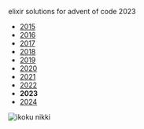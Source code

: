 elixir solutions for advent of code 2023

* [2015](https://github.com/thth/aoc_2015)
* [2016](https://github.com/thth/aoc_2016)
* [2017](https://github.com/thth/aoc_2017)
* [2018](https://github.com/thth/aoc_2018)
* [2019](https://github.com/thth/aoc_2019)
* [2020](https://github.com/thth/aoc_2020)
* [2021](https://github.com/thth/aoc_2021)
* [2022](https://github.com/thth/aoc_2022)
* __2023__
* [2024](https://github.com/thth/aoc_2024)

![ikoku nikki](https://github.com/thth/aoc_2023/assets/7574985/c41d825f-8629-4c0e-b2e1-3570d990fbcd)